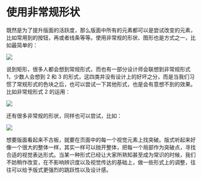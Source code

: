 # 使用非常规形状

既然是为了提升版面的活跃度，那么版面中所有的元素都可以是尝试改变的元素，比如常用到的按钮，再或者线条等等。使用非常规的形状、图形也是方式之一，比如最简单的：

![](https://qhdtc.oss-cn-chengdu.aliyuncs.com/obsidian/image_g7XfP41tps.png)

说到矩形，很多人都会想到常规形式，而也有一部分设计师会联想到非常规形式 1，少数人会想到 2 和 3 的形式，这四类并没有设计上的好坏之分，而是当我们习惯了常规形式的色块之后，也可以尝试一下其他形式，也是会有意想不到的效果。比如非常规形式 2 的运用：

![](https://qhdtc.oss-cn-chengdu.aliyuncs.com/obsidian/image_Utv1djs7gu.png)

还有很多非常规的形状，同样也可以尝试，比如：

![](https://qhdtc.oss-cn-chengdu.aliyuncs.com/obsidian/image_RPko-RY8ip.png)

想要版面看起来不古板，就要在页面中的每一个视觉元素上找突破。版式听起来好像一个很大的整体一样，其实一样可以抛开整体，把每一个局部作为突破点，寻找合适的视觉表达形式。当某一种形式已经让大家所熟知甚至成为常识的时候，我们不妨稍作改变，在不影响辨识度以及视觉传达的基础上，做一些形式上的调整，往往可以给予版式更强烈的跳跃性以及设计感。
